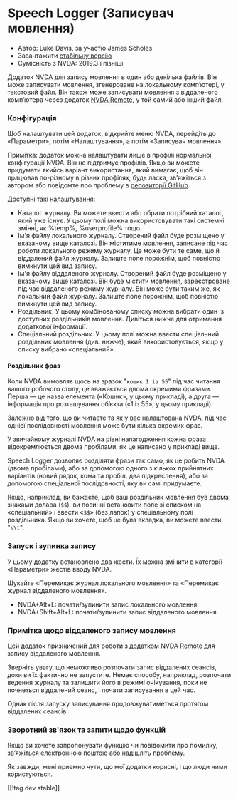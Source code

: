 # Speech Logger (Записувач мовлення) #

* Автор: Luke Davis, за участю James Scholes
* Завантажити [стабільну версію][1]
* Сумісність з NVDA: 2019.3 і пізніші

Додаток NVDA для запису мовлення в один або декілька файлів. Він може
записувати мовлення, згенероване на локальному комп’ютері, у текстовий
файл. Він також може записувати мовлення з віддаленого комп’ютера через
додаток [NVDA Remote](https://nvdaremote.com/), у той самий або інший файл.

### Конфігурація

Щоб налаштувати цей додаток, відкрийте меню NVDA, перейдіть до «Параметри»,
потім «Налаштування», а потім «Записувач мовлення».

Примітка: додаток можна налаштувати лише в профілі нормальної конфігурації
NVDA. Він не підтримує профілів. Якщо ви можете придумати якийсь варіант
використання, який вимагає, щоб він працював по-різному в різних профілях,
будь ласка, зв’яжіться з автором або повідомте про проблему в [репозиторії
GitHub](https://github.com/opensourcesys/speechLogger/issues/).

Доступні такі налаштування:

* Каталог журналу. Ви можете ввести або обрати потрібний каталог, який уже
  існує. У цьому полі можна використовувати такі системні змінні, як %temp%,
  %userprofile% тощо.
* Ім'я файлу локального журналу. Створений файл буде розміщено у вказаному
  вище каталозі. Він міститиме мовлення, записане під час роботи локального
  режиму журналу. Це може бути те саме, що й віддалений файл
  журналу. Залиште поле порожнім, щоб повністю вимкнути цей вид запису.
* Ім'я файлу віддаленого журналу. Створений файл буде розміщено у вказаному
  вище каталозі. Він буде містити мовлення, зареєстроване під час
  віддаленого режиму журналу. Він може бути таким же, як локальний файл
  журналу. Залиште поле порожнім, щоб повністю вимкнути цей вид запису.
* Роздільник. У цьому комбінованому списку можна вибрати один із доступних
  роздільників мовлення. Дивіться нижче для отримання додаткової інформації.
* Спеціальний роздільник. У цьому полі можна ввести спеціальний роздільник
  мовлення (див. нижче), який використовується, якщо у списку вибрано
  «спеціальний».

#### Роздільник фраз

Коли NVDA вимовляє щось на зразок "`кошик 1 із 55`" під час читання вашого
робочого столу, це вважається двома окремими фразами. Перша — це назва
елемента («Кошик», у цьому прикладі), а друга — інформація про розташування
об’єкта («1 із 55», у цьому прикладі).

Залежно від того, що ви читаєте та як у вас налаштована NVDA, під час однієї
послідовності мовлення може бути кілька окремих фраз.

У звичайному журналі NVDA на рівні налагодження кожна фраза відокремлюється
двома пробілами, як це написано у прикладі вище.

Speech Logger дозволяє розділяти фрази так само, як це робить NVDA (двома
пробілами), або за допомогою одного з кількох прийнятних варіантів (новий
рядок, кома та пробіл, два підкреслення), або за допомогою спеціальної
послідовності, яку ви самі придумаєте.

Якщо, наприклад, ви бажаєте, щоб ваш роздільник мовлення був двома знаками
долара (`$$`), ви повинні встановити поле зі списком на «спеціальний» і
ввести «`$$`» (без лапок) у спеціальному полі роздільника. Якщо ви хочете,
щоб це була вкладка, ви можете ввести "`\\t`".

### Запуск і зупинка запису

У цьому додатку  встановлено два жести. Їх можна змінити в категорії
«Параметри» жестів вводу NVDA.

Шукайте «Перемикає журнал локального мовлення» та «Перемикає журнал
віддаленого мовлення».

* NVDA+Alt+L: почати/зупинити запис локального мовлення.
* NVDA+Shift+Alt+L: почати/зупинити запис віддаленого мовлення.

### Примітка щодо віддаленого запису мовлення

Цей додаток призначений для роботи з додатком NVDA Remote для запису
віддаленого мовлення.

Зверніть увагу, що неможливо розпочати запис віддалених сеансів, доки ви їх
фактично не запустите. Немає способу, наприклад, розпочати ведення журналу
та залишити його в режимі очікування, поки не почнеться віддалений сеанс, і
почати записування в цей час.

Однак після запуску записування продовжуватиметься протягом віддалених
сеансів.

### Зворотний зв'язок та запити щодо функцій

Якщо ви хочете запропонувати функцію чи повідомити про помилку, зв’яжіться
електронною поштою або надішліть
[проблему](https://github.com/opensourcesys/speechLogger/issues/).

Як завжди, мені приємно чути, що мої додатки корисні, і що люди ними
користуються.

[[!tag dev stable]]

[1]: https://addons.nvda-project.org/files/get.php?file=speechLogger
